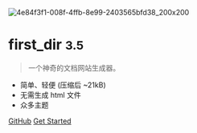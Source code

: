 

![4e84f3f1-008f-4ffb-8e99-2403565bfd38_200x200](https://cdn.jsdelivr.net/gh/sivanWu0222/ImageHosting@master/uPic/4e84f3f1-008f-4ffb-8e99-2403565bfd38_200x200.png)

# first_dir <small>3.5</small>

> 一个神奇的文档网站生成器。

- 简单、轻便 (压缩后 ~21kB)
- 无需生成 html 文件
- 众多主题

[GitHub](https://github.com/docsifyjs/docsify/)
[Get Started](#docsify)


<!-- 背景图片 -->


<!-- 背景色 -->
